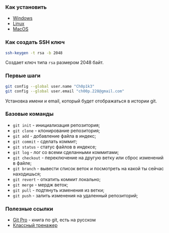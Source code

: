 ### Как установить
- [Windows](https://git-scm.com/download/win/)
- [Linux](https://git-scm.com/download/linux)
- [MacOS](https://git-scm.com/download/mac)

### Как создать SSH ключ
```bash
ssh-keygen -t rsa -b 2048
```
Создает ключ типа `rsa` размером 2048 байт.

### Первые шаги
```bash
git config --global user.name "Ch0p1k3"
git config --global user.email "ch00p.228@gmail.com"
```
Установка имени и email, который будет отображаться в истории git.

### Базовые команды
- `git init` - инициализация репозитория;
- `git clone` - клонирование репозитория;
- `git add` - добавление файла в индекс;
- `git commit` - сделать коммит;
- `git status` - статус файлов в индексе;
- `git log` - лог со всеми сделанными коммитами;
- `git checkout` - переключение на другую ветку или сброс изменений в файле;
- `git branch` - вывести список веток и посмотреть на какой ты сейчас находишься;
- `git revert` - откатить коммит локально;
- `git merge` - мердж веток;
- `git pull` - подтянуть изменения из ветки;
- `git push` - залить изменения на удаленный репозиторий;

### Полезные ссылки
- [Git Pro](https://git-scm.com/book/en/v2) - книга по git, есть на русском
- [Классный тренажер](https://gitexercises.fracz.com/)
